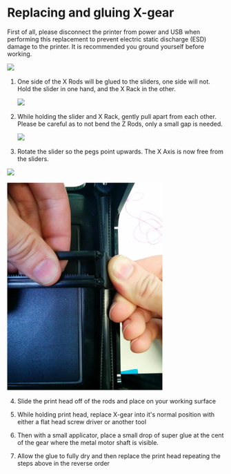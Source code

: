# Replacing and gluing X-gear

First of all, please disconnect the printer from power and USB when performing this replacement to prevent electric static discharge \(ESD\) damage to the printer. It is recommended you ground yourself before working. 

![](http://m3dhelp.com/support/assets/img_5570cad75255d.png)

1. One side of the X Rods will be glued to the sliders, one side will not. Hold the slider in one hand, and the X Rack in the other.

   ![](http://m3dhelp.com/support/assets/img_5570cbdf1efdc.png)

2. While holding the slider and X Rack, gently pull apart from each other. Please be careful as to not bend the Z Rods, only a small gap is needed.  
 

   ![](https://printm3d.com/solutions/assets/img_5571bd22c1969.png)

3.  Rotate the slider so the pegs point upwards. The X Axis is now free from the sliders.    
 

   ![](https://printm3d.com/solutions/assets/img_5571bd3f5d6a0.png)

![](../.gitbook/assets/micro_3.png)

4. Slide the print head off of the rods and place on your working surface

5. While holding print head, replace X-gear into it's normal position with either a flat head screw driver or another tool

6. Then with a small applicator, place a small drop of super glue at the cent of the gear where the metal motor shaft is visible.

7. Allow the glue to fully dry and then replace the print head repeating the steps above in the reverse order

